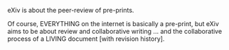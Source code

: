 eXiv is about the peer-review of pre-prints.

Of course, EVERYTHING on the internet is basically a pre-print, but eXiv aims to be about review and collaborative writing ... and the collaborative process of a LIVING document [with revision history].
